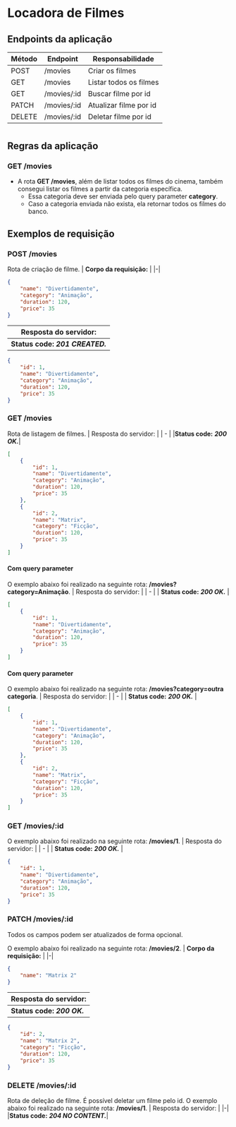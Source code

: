 # Locadora de Filmes

## Endpoints da aplicação

| Método | Endpoint    | Responsabilidade       |
| ------ | ----------- | ---------------------- |
| POST   | /movies     | Criar os filmes        |
| GET    | /movies     | Listar todos os filmes |
| GET    | /movies/:id | Buscar filme por id    |
| PATCH  | /movies/:id | Atualizar filme por id |
| DELETE | /movies/:id | Deletar filme por id   |

#

## Regras da aplicação

### GET /movies

-   A rota **GET /movies**, além de listar todos os filmes do cinema, também consegui listar os filmes a partir da categoria específica.
    -   Essa categoria deve ser enviada pelo query parameter **category**.
    -   Caso a categoria enviada não exista, ela retornar todos os filmes do banco.

## Exemplos de requisição

### POST /movies

Rota de criação de filme.
| **Corpo da requisição:** |
|-|

```json
{
    "name": "Divertidamente",
    "category": "Animação",
    "duration": 120,
    "price": 35
}
```

| **Resposta do servidor:**           |
| ----------------------------------- |
| **Status code:** **_201 CREATED._** |

```json
{
    "id": 1,
    "name": "Divertidamente",
    "category": "Animação",
    "duration": 120,
    "price": 35
}
```

### GET /movies

Rota de listagem de filmes. 
| Resposta do servidor: |
| - |
|**Status code:** **_200 OK._**|

```json
[
    {
        "id": 1,
        "name": "Divertidamente",
        "category": "Animação",
        "duration": 120,
        "price": 35
    },
    {
        "id": 2,
        "name": "Matrix",
        "category": "Ficção",
        "duration": 120,
        "price": 35
    }
]
```

#### Com query parameter

O exemplo abaixo foi realizado na seguinte rota: **/movies?category=Animação**.
| Resposta do servidor: |
| - |
| **Status code:** **_200 OK._** |

```json
[
    {
        "id": 1,
        "name": "Divertidamente",
        "category": "Animação",
        "duration": 120,
        "price": 35
    }
]
```

#### Com query parameter

O exemplo abaixo foi realizado na seguinte rota: **/movies?category=outra categoria**.
| Resposta do servidor: |
| - |
| **Status code:** **_200 OK._** |

```json
[
    {
        "id": 1,
        "name": "Divertidamente",
        "category": "Animação",
        "duration": 120,
        "price": 35
    },
    {
        "id": 2,
        "name": "Matrix",
        "category": "Ficção",
        "duration": 120,
        "price": 35
    }
]
```

### GET /movies/:id

O exemplo abaixo foi realizado na seguinte rota: **/movies/1**.
| Resposta do servidor: |
| - |
| **Status code:** **_200 OK._** |

```json
{
    "id": 1,
    "name": "Divertidamente",
    "category": "Animação",
    "duration": 120,
    "price": 35
}
```

### PATCH /movies/:id

Todos os campos podem ser atualizados de forma opcional.

O exemplo abaixo foi realizado na seguinte rota: **/movies/2**.
| **Corpo da requisição:** |
|-|

```json
{
    "name": "Matrix 2"
}
```

| Resposta do servidor:          |
| ------------------------------ |
| **Status code:** **_200 OK._** |

```json
{
    "id": 2,
    "name": "Matrix 2",
    "category": "Ficção",
    "duration": 120,
    "price": 35
}
```

### DELETE /movies/:id

Rota de deleção de filme. É possível deletar um filme pelo id.
O exemplo abaixo foi realizado na seguinte rota: **/movies/1**.
| Resposta do servidor: |
|-|
|**Status code:** **_204 NO CONTENT._**|
